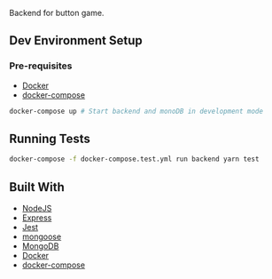 Backend for button game.

## Dev Environment Setup

### Pre-requisites

* [Docker](https://docs.docker.com/install/)
* [docker-compose](https://docs.docker.com/compose/install/)

```bash
docker-compose up # Start backend and monoDB in development mode
```

## Running Tests

```bash
docker-compose -f docker-compose.test.yml run backend yarn test
```

## Built With

* [NodeJS](https://nodejs.org/en/)
* [Express](https://expressjs.com/)
* [Jest](https://jestjs.io/)
* [mongoose](https://mongoosejs.com/)
* [MongoDB](https://www.mongodb.com/)
* [Docker](https://docs.docker.com/install/)
* [docker-compose](https://docs.docker.com/compose/install/)
